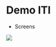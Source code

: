 # Demo ITI

- Screens

![](https://github.com/Emadabdelhamied/AI-Project-Spring2020-/blob/main/UI.jpg)
